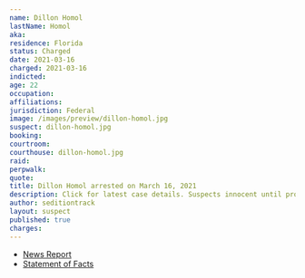 ```yaml
---
name: Dillon Homol
lastName: Homol
aka:
residence: Florida
status: Charged
date: 2021-03-16
charged: 2021-03-16
indicted:
age: 22
occupation:
affiliations:
jurisdiction: Federal
image: /images/preview/dillon-homol.jpg
suspect: dillon-homol.jpg
booking:
courtroom:
courthouse: dillon-homol.jpg
raid:
perpwalk:
quote:
title: Dillon Homol arrested on March 16, 2021
description: Click for latest case details. Suspects innocent until proven guilty.
author: seditiontrack
layout: suspect
published: true
charges:
---
```

- [News Report](https://www.clickorlando.com/news/local/2021/03/16/brevard-county-man-joins-hundreds-charged-in-capitol-riots/)
- [Statement of Facts](https://extremism.gwu.edu/sites/g/files/zaxdzs2191/f/Dillon%20Paul%20Homol%20Statement%20of%20Facts.pdf)
